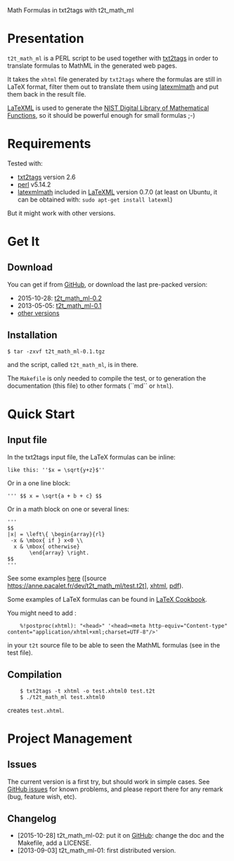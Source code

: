 Math Formulas in txt2tags with t2t\_math\_ml

Presentation
============

`t2t_math_ml` is a PERL script to be used together with [txt2tags](http://txt2tags.org/) in order to translate formulas to MathML in the generated web pages.

It takes the `xhtml` file generated by `txt2tags` where the formulas are still in LaTeX format, filter them out to translate them using [latexmlmath](http://dlmf.nist.gov/LaTeXML/manual/commands/latexmlmath.xhtml) and put them back in the result file.

[LaTeXML](http://dlmf.nist.gov/LaTeXML/) is used to generate the [NIST Digital Library of Mathematical Functions](http://dlmf.nist.gov/), so it should be powerful enough for small formulas ;-)

Requirements
============

Tested with:

-   [txt2tags](http://txt2tags.org/) version 2.6
-   [perl](http://www.perl.org) v5.14.2
-   [latexmlmath](http://dlmf.nist.gov/LaTeXML/manual/commands/latexmlmath.xhtml) included in [LaTeXML](http://dlmf.nist.gov/LaTeXML/) version 0.7.0 (at least on Ubuntu, it can be obtained with: `sudo apt-get install latexml`)

But it might work with other versions.

Get It
======

Download
--------

You can get if from [GitHub](https://github.com/Karmaki/t2t_math_ml), or download the last pre-packed version:

-   2015-10-28: [t2t\_math\_ml-0.2](https://anne.pacalet.fr/dev/t2t_math_ml/t2t_math_ml-0.2.tgz)
-   2013-05-05: [t2t\_math\_ml-0.1](https://anne.pacalet.fr/dev/t2t_math_ml/t2t_math_ml-0.1.tgz)
-   [other versions](https://anne.pacalet.fr/dev/t2t_math_ml/)

Installation
------------

    $ tar -zxvf t2t_math_ml-0.1.tgz

and the script, called `t2t_math_ml`, is in there.

The `Makefile` is only needed to compile the test, or to generation the documentation (this file) to other formats (\`\`md\`\` or `html`).

Quick Start
===========

Input file
----------

In the txt2tags input file, the LaTeX formulas can be inline:

    like this: ''$x = \sqrt{y+z}$''

Or in a one line block:

    ''' $$ x = \sqrt{a + b + c} $$

Or in a math block on one or several lines:

    '''
    $$
    |x| = \left\{ \begin{array}{rl}
     -x & \mbox{ if } x<0 \\
      x & \mbox{ otherwise}
           \end{array} \right.
    $$
    '''

See some examples [here](https://anne.pacalet.fr/dev/t2t_math_ml/) (\[source <https://anne.pacalet.fr/dev/t2t_math_ml/test.t2t>\], [xhtml](https://anne.pacalet.fr/dev/t2t_math_ml/test.xhtml), [pdf](https://anne.pacalet.fr/dev/t2t_math_ml/test.pdf)).

Some examples of LaTeX formulas can be found in [LaTeX Cookbook](http://www.personal.ceu.hu/tex/cookbook.html).

You might need to add :

        %!postproc(xhtml): "<head>" '<head><meta http-equiv="Content-type" content="application/xhtml+xml;charset=UTF-8"/>'

in your `t2t` source file to be able to seen the MathML formulas (see in the test file).

Compilation
-----------

        $ txt2tags -t xhtml -o test.xhtml0 test.t2t
        $ ./t2t_math_ml test.xhtml0

creates `test.xhtml`.

Project Management
==================

Issues
------

The current version is a first try, but should work in simple cases. See [GitHub issues](https://github.com/Karmaki/t2t_math_ml/issues) for known problems, and please report there for any remark (bug, feature wish, etc).

Changelog
---------

-   \[2015-10-28\] t2t\_math\_ml-02: put it on [GitHub](https://github.com/Karmaki/t2t_math_ml/): change the doc and the Makefile, add a LICENSE.
-   \[2013-09-03\] t2t\_math\_ml-01: first distributed version.

